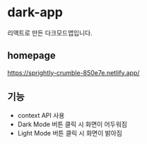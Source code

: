 # dark-app
리액트로 만든 다크모드앱입니다.
## homepage
https://sprightly-crumble-850e7e.netlify.app/
## 기능
- context API 사용
- Dark Mode 버튼 클릭 시 화면이 어두워짐
- Light Mode 버튼 클릭 시 화면이 밝아짐




